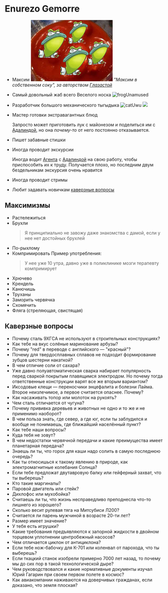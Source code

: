# Enurezo Gemorre

* Максим
  ![enurezo-in-his-own-borscht](./enurezo-in-his-own-borscht.webp)
  *"Максим в собственном соку", за авторством [Глазастой](../glazastaya.md)*
* Самый довольный жаб всего Веселого носка ![frogUnamused](https://cdn.discordapp.com/emojis/952317602594693171.webp?size=20&quality=lossless)

* Разработчик большого механического тыгыдыка ![catUwu](https://cdn.discordapp.com/emojis/1091062429464674404.webp?size=20&quality=lossless)
  ![](https://media.tenor.com/xpoRJWS15pEAAAAd/diesel-hammer-crane.gif)

* Мастер готовки экстравагантных блюд

  Запросто может приготовить лук с майонезом и поделиться им с [Адалиндой](../adalinda.md), но она *почему-то* от него постоянно отказывается.

* Пишет забавные стишки

* Иногда проводит экскурсии

  Иногда водит [Агента](../agent.md) с [Адалиндой](../adalinda.md) на свою работу, чтобы приспособить их к труду. Получается плохо, но последним двум бездельникам экскурсия очень нравится

* Иногда проводит стримы

* Любит задавать новичкам [каверзные вопросы](#каверзные-вопросы)

## Максимизмы
* Растележиться
* Брухли
  > Я принципиально не завожу даже знакомства с дамой, если у нее нет достойных брухлей
* По-рыхлому
* Компримировать
  Пример употребления:
  > У нее уже 10 утра, давно уже в поликлинике мозги терапевту компримирует
* Хрючево
* Крендель
* Канючишь
* Труханы
* Заморить червячка
* Схомячить
* Фляга (стреляющая, свистящая)

## Каверзные вопросы

* Почему сталь 9ХГСА не используют в строительных конструкциях?
* Как тебе на вкус солёные маринование арбузы?
* Почему "red" в переводе с английского — "красный"?
* Почему для твердосплавных сплавов не подходит формирование зубцов шестерни накаткой?
* В чем отличие соли от сахара?
* Уже давно полуавтоматическая сварка набирает популярность перед сваркой покрытым плавящимся электродом. Но почему тогда ответственные конструкции варят все же вторым вариантом?
* Иксодовые клещи — переносчики энцефалита и болезни Лайма. Второе неизлечимое, а первое считается опаснее. Почему?
* Как насаживать топор или молоток на рукоять?
* Чем сталь отличается от чугуна?
* Почему прививка деревьев и животных не одно и то же и не применимо наоборот?
* В чем польза знать, где север, а где юг, если ты заблудился и вообще не понимаешь, где ближайший населённый пункт?
* Как тебе наши вопросы?
* Куда тебя не зовут?
* В чем недостатки червячной передачи и какие преимущества имеет планетарная передача?
* Знаешь ли ты, что горох для каши надо солить в самую последнюю очередь?
* Как ты относишься к такому явлению в природе, как электромагнитные колебания Солнца?
* Если тебе предложат двутавровую балку или гейферный захват, что ты выберешь?
* Кто такие маргиналы?
* Паровой двигатель или стейк?
* Дихлофос или мухобойка?
* Считаешь ли ты, что жизнь несправедливо преподнесла что-то лишнего из хорошего?
* Сколько весит рулевая тяга на Митсубиси Л200?
* Считается ли парень мужчиной в возрасте 20-ти лет?
* Размер имеет значение?
* У тебя есть игрушки?
* Какие требования предъявляются к запорной жидкости в двойном торцевом уплотнении центробежный насосов?
* Чем отличается циклон от антициклона?
* Если тебе нож-бабочку для К-701 или коленвал от парохода, что ты выберешь?
* Если ткацкий станок изобрели примерно 7000 лет назад, то почему мы до сих пор в такой технологической дыре?
* Чем руководствовался и какие нормативные документы изучал Юрий Гагарин при своем первом полете в космос?
* Как авиакомпании наживаются на доверчивых гражданах, если доказано, что земля плоская?
